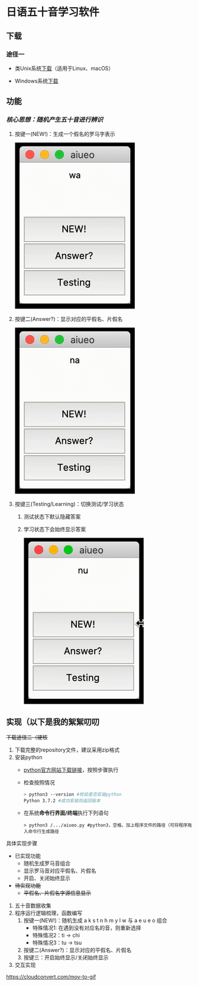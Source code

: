 # 日语五十音学习软件

## 下载

### 途径一

- 类Unix系统[下载](https://github.com/Steven147/python/raw/master/%E6%97%A5%E8%AF%AD%E4%BA%94%E5%8D%81%E9%9F%B3%E5%AD%A6%E4%B9%A0/aiueo.zip)（适用于Linux、macOS）

- Windows系统[下载](https://github.com/Steven147/python/raw/master/%E6%97%A5%E8%AF%AD%E4%BA%94%E5%8D%81%E9%9F%B3%E5%AD%A6%E4%B9%A0/aiueo.exe)

## 功能

### ***核心思想：随机产生五十音进行辨识***

1. 按键一(NEW!)：生成一个假名的罗马字表示

    ![](1.gif)

2. 按键二(Answer?)：显示对应的平假名、片假名

    ![](2.gif)

3. 按键三(Testing/Learning)：切换测试/学习状态
   1. 测试状态下默认隐藏答案
   2. 学习状态下会始终显示答案

      ![](3.gif)

## 实现（以下是我的絮絮叨叨

~~下载途径二（硬核~~

1. 下载完整的repository文件，建议采用zip格式
2. 安装python
   - [python官方网站下载链接](https://www.python.org/downloads/)，按照步骤执行

   - 检查按照情况

      ```bash
      > python3 --version #检验是否安装python
      Python 3.7.2 #成功安装则返回版本
      ```

   - 在系统**命令行界面/终端**执行下列语句

      ```shell
      > python3 /.../aiueo.py #python3，空格，加上程序文件的路径（可将程序拖入命令行生成路径
      ```
具体实现步骤

- 已实现功能
  - 随机生成罗马音组合
  - 显示罗马音对应平假名、片假名
  - 开启、关闭始终显示
- ~~待实现功能~~
  - ~~平假名、片假名字源信息显示~~

1. 五十音数据收集
2. 程序运行逻辑梳理，函数编写
   1. 按键一(NEW!)：随机生成 a k s t n h m y l w 与 a e u e o 组合
       - 特殊情况1: 在遇到没有对应名的音，则重新选择
       - 特殊情况2：ti -> chi
       - 特殊情况3：tu -> tsu
   2. 按键二(Answer?)：显示对应的平假名、片假名
   3. 按键三：开启始终显示/关闭始终显示
3. 交互实现

https://cloudconvert.com/mov-to-gif